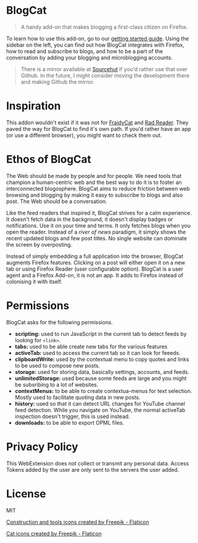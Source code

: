 # BlogCat

> A handy add-on that makes blogging a first-class citizen on Firefox.

To learn how to use this add-on, go to our [getting started guide](https://blogcat.org/#/quickstart). Using the sidebar on the left, you can find out how BlogCat integrates with Firefox, how to read and subscribe to blogs, and how to be a part of the conversation by adding your blogging and microblogging accounts.

> There is a mirror available at [Sourcehut](https://git.sr.ht/~soapdog/webextension-blogcat/) if you'd rather use that over Github. In the future, I might consider moving the development there and making Github the mirror. 

# Inspiration

This addon wouldn't exist if it was not for [FraidyCat](https://fraidyc.at) and [Rad Reader](https://cblgh.itch.io/rad-reader). They paved the way for BlogCat to find it's own path. If you'd rather have an app (or use a different browser), you might want to check them out.

# Ethos of BlogCat

The Web should be made by people and for people. We need tools that champion a human-centric web and the best way to do it is to foster an interconnected blogosphere. BlogCat aims to reduce friction between web browsing and blogging by making it easy to subscribe to blogs and also post. The Web should be a conversation.

Like the feed readers that inspired it, BlogCat strives for a calm experience. It doesn't fetch data in the background, it doesn't display badges or notifications. Use it on your time and terms. It only fetches blogs when you open the reader. Instead of a _river of news_ paradigm, it simply shows the recent updated blogs and few post titles. No single website can dominate the screen by overposting.

Instead of simply embedding a full application into the browser, BlogCat augments Firefox features. Clicking on a post will either open it on a new tab or using Firefox Reader (user configurable option). BlogCat is a user agent and a Firefox Add-on, it is not an app. It adds to Firefox instead of colonising it with itself.

# Permissions

BlogCat asks for the following permissions.

- **scripting:** used to run JavaScript in the current tab to detect feeds by looking for `<link>`.
- **tabs:** used to be able create new tabs for the various features
- **activeTab:** used to access the current tab so it can look for feeeds.
- **clipboardWrite:** used by the contextual menu to copy quotes and links to be used to compose new posts.
- **storage:** used for storing data, basically settings, accounts, and feeds.
- **unlimitedStorage:** used because some feeds are large and you might be subsribing to a lot of websites.
- **contextMenus:** to be able to create contextua-menus for text selection. Mostly used to facilitate quoting data in new posts.
- **history:** used so that it can detect URL changes for YouTube channel feed detection. While you navigate on YouTube, the normal activeTab inspection doesn't trigger, this is used instead.
- **downloads:** to be able to export OPML files.

# Privacy Policy

This WebExtension does not collect or transmit any personal data. Access Tokens added by the user are only sent to the servers the user added.

# License

MIT

<a href="https://www.flaticon.com/free-icons/construction-and-tools" title="construction and tools icons">Construction and tools icons created by Freepik - Flaticon</a>

<a href="https://www.flaticon.com/free-icons/cat" title="cat icons">Cat icons created by Freepik - Flaticon</a>
